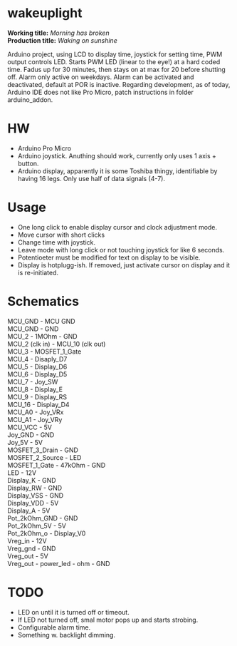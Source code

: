 # wakeuplight
__Working title:__ _Morning has broken_  
__Production title:__ _Waking on sunshine_

Arduino project, using LCD to display time, joystick for setting time, PWM output controls LED.
Starts PWM LED (linear to the eye!) at a hard coded time. Fadus up for 30 minutes, then stays on at max for 20 before shutting off.
Alarm only active on weekdays. Alarm can be activated and deactivated, default at POR is inactive.
Regarding development, as of today, Arduino IDE does not like Pro Micro, patch instructions in folder arduino_addon.

# HW
- Arduino Pro Micro
- Arduino joystick. Anuthing should work, currently only uses 1 axis + button.
- Arduino display, apparently it is some Toshiba thingy, identifiable by having 16 legs. Only use half of data signals (4-7).

# Usage
- One long click to enable display cursor and clock adjustment mode.
- Move cursor with short clicks
- Change time with joystick.
- Leave mode with long click or not touching joystick for like 6 seconds.
- Potentioeter must be modified for text on display to be visible.
- Display is hotplugg-ish. If removed, just activate cursor on display and it is re-initiated.

# Schematics
MCU_GND - MCU GND  
MCU_GND - GND  
MCU_2 - 1MOhm - GND  
MCU_2 (clk in) - MCU_10 (clk out)  
MCU_3 - MOSFET_1_Gate  
MCU_4 - Disaply_D7  
MCU_5 - Display_D6  
MCU_6 - Display_D5  
MCU_7 - Joy_SW  
MCU_8 - Display_E  
MCU_9 - Display_RS  
MCU_16 - Display_D4  
MCU_A0 - Joy_VRx  
MCU_A1 - Joy_VRy  
MCU_VCC - 5V  
Joy_GND - GND  
Joy_5V - 5V  
MOSFET_3_Drain - GND  
MOSFET_2_Source - LED  
MOSFET_1_Gate - 47kOhm - GND  
LED - 12V  
Display_K - GND  
Display_RW - GND  
Display_VSS - GND  
Display_VDD - 5V  
Display_A - 5V  
Pot_2kOhm_GND - GND  
Pot_2kOhm_5V - 5V  
Pot_2kOhm_o - Display_V0  
Vreg_in - 12V  
Vreg_gnd - GND  
Vreg_out - 5V  
Vreg_out - power_led - ohm - GND  

# TODO
- LED on until it is turned off or timeout.
- If LED not turned off, smal motor pops up and starts strobing.
- Configurable alarm time.
- Something w. backlight dimming.
